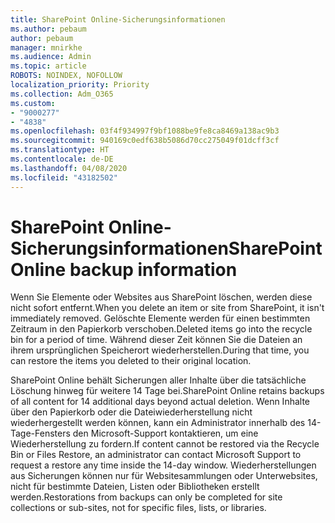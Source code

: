 ```yaml
---
title: SharePoint Online-Sicherungsinformationen
ms.author: pebaum
author: pebaum
manager: mnirkhe
ms.audience: Admin
ms.topic: article
ROBOTS: NOINDEX, NOFOLLOW
localization_priority: Priority
ms.collection: Adm_O365
ms.custom:
- "9000277"
- "4838"
ms.openlocfilehash: 03f4f934997f9bf1088be9fe8ca8469a138ac9b3
ms.sourcegitcommit: 940169c0edf638b5086d70cc275049f01dcff3cf
ms.translationtype: HT
ms.contentlocale: de-DE
ms.lasthandoff: 04/08/2020
ms.locfileid: "43182502"
---
```

# <a name="sharepoint-online-backup-information"></a><span data-ttu-id="5e8c7-102">SharePoint Online-Sicherungsinformationen</span><span class="sxs-lookup"><span data-stu-id="5e8c7-102">SharePoint Online backup information</span></span>

<span data-ttu-id="5e8c7-103">Wenn Sie Elemente oder Websites aus SharePoint löschen, werden diese nicht sofort entfernt.</span><span class="sxs-lookup"><span data-stu-id="5e8c7-103">When you delete an item or site from SharePoint, it isn't immediately removed.</span></span> <span data-ttu-id="5e8c7-104">Gelöschte Elemente werden für einen bestimmten Zeitraum in den Papierkorb verschoben.</span><span class="sxs-lookup"><span data-stu-id="5e8c7-104">Deleted items go into the recycle bin for a period of time.</span></span> <span data-ttu-id="5e8c7-105">Während dieser Zeit können Sie die Dateien an ihrem ursprünglichen Speicherort wiederherstellen.</span><span class="sxs-lookup"><span data-stu-id="5e8c7-105">During that time, you can restore the items you deleted to their original location.</span></span>

<span data-ttu-id="5e8c7-106">SharePoint Online behält Sicherungen aller Inhalte über die tatsächliche Löschung hinweg für weitere 14 Tage bei.</span><span class="sxs-lookup"><span data-stu-id="5e8c7-106">SharePoint Online retains backups of all content for 14 additional days beyond actual deletion.</span></span> <span data-ttu-id="5e8c7-107">Wenn Inhalte über den Papierkorb oder die Dateiwiederherstellung nicht wiederhergestellt werden können, kann ein Administrator innerhalb des 14-Tage-Fensters den Microsoft-Support kontaktieren, um eine Wiederherstellung zu fordern.</span><span class="sxs-lookup"><span data-stu-id="5e8c7-107">If content cannot be restored via the Recycle Bin or Files Restore, an administrator can contact Microsoft Support to request a restore any time inside the 14-day window.</span></span> <span data-ttu-id="5e8c7-108">Wiederherstellungen aus Sicherungen können nur für Websitesammlungen oder Unterwebsites, nicht für bestimmte Dateien, Listen oder Bibliotheken erstellt werden.</span><span class="sxs-lookup"><span data-stu-id="5e8c7-108">Restorations from backups can only be completed for site collections or sub-sites, not for specific files, lists, or libraries.</span></span>
